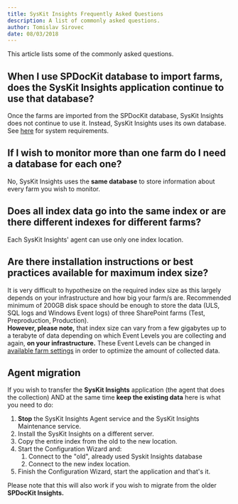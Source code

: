 ```yaml
---
title: SysKit Insights Frequently Asked Questions
description: A list of commonly asked questions. 
author: Tomislav Sirovec
date: 08/03/2018
---
```


This article lists some of the commonly asked questions. 

## When I use SPDocKit database to import farms, does the SysKit Insights application continue to use that database?
Once the farms are imported from the SPDocKit database, SysKit Insights does not continue to use it. Instead, SysKit Insights uses its own database. See [here](#internal/requirements/system-requirements) for system requirements.

## If I wish to monitor more than one farm do I need a database for each one?
No, SysKit Insights uses the __same database__ to store information about every farm you wish to monitor. 

## Does all index data go into the same index or are there different indexes for different farms?
Each SysKit Insights' agent can use only one index location. 

## Are there installation instructions or best practices available for maximum index size? 
It is very difficult to hypothesize on the required index size as this largely depends on your infrastructure and how big your farm/s are. Recommended minimum of 200GB disk space should be enough to store the data (ULS, SQL logs and Windows Event logs) of three SharePoint farms (Test, Preproduction, Production).  
__However, please note,__ that index size can vary from a few gigabytes up to a terabyte of data depending on which Event Levels you are collecting and again, __on your infrastructure.__ These Event Levels can be changed in [available farm settings](#internal/how-to/customize-settings) in order to optimize the amount of collected data. 

## Agent migration
If you wish to transfer the __SysKit Insights__ application (the agent that does the collection) AND at the same time __keep the existing data__ here is what you need to do:  
1. __Stop__ the SysKit Insights Agent service and the SysKit Insights Maintenance service.
1. Install the SysKit Insights on a different server.
1. Copy the entire index from the old to the new location.
1. Start the Configuration Wizard and:
    1. Connect to the "old", already used Syskit Insights database
    2. Connect to the new index location.
1. Finish the Configuration Wizard, start the application and that's it.

Please note that this will also work if you wish to migrate from the older __SPDocKit Insights.__
